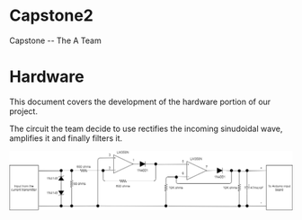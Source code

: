 # Capstone2
Capstone -- The A Team

# Hardware

This document covers the development of the hardware portion of our project.

The circuit the team decide to use rectifies the incoming sinudoidal wave, amplifies it and finally filters it.

![circuit diagram](https://github.com/ElBureeto/Capstone2/blob/develop/hardware/Images%20and%20Schematics/circuit%20Diagram.png)

